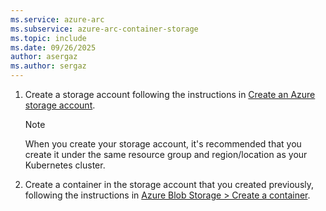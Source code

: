```yaml
---
ms.service: azure-arc
ms.subservice: azure-arc-container-storage
ms.topic: include
ms.date: 09/26/2025
author: asergaz
ms.author: sergaz
---
```


1. Create a storage account following the instructions in [Create an Azure storage account](/azure/storage/common/storage-account-create).

   > [!NOTE]
   > When you create your storage account, it's recommended that you create it under the same resource group and region/location as your Kubernetes cluster.

1. Create a container in the storage account that you created previously, following the instructions in [Azure Blob Storage > Create a container](/azure/storage/blobs/storage-quickstart-blobs-portal#create-a-container).